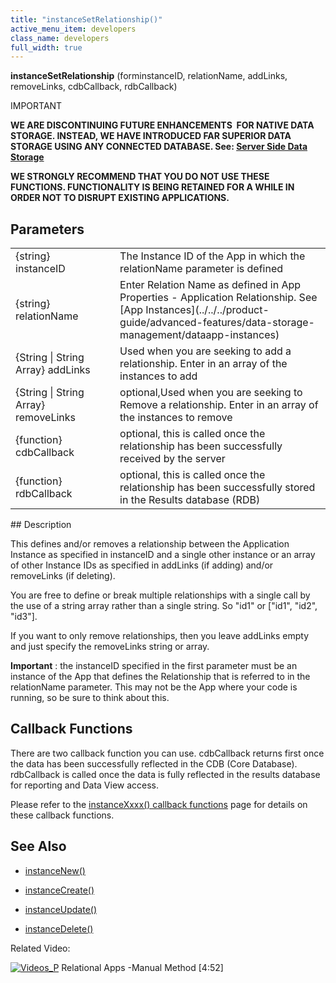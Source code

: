 ```yaml
---
title: "instanceSetRelationship()"
active_menu_item: developers
class_name: developers
full_width: true
---
```



**instanceSetRelationship** (forminstanceID, relationName, addLinks, removeLinks, cdbCallback, rdbCallback)

IMPORTANT

**WE ARE DISCONTINUING FUTURE ENHANCEMENTS  FOR NATIVE DATA STORAGE. INSTEAD, WE HAVE INTRODUCED FAR SUPERIOR DATA STORAGE USING ANY CONNECTED DATABASE. See: [Server Side Data Storage](../../../data-storage/server-side-data-storage/)**

**WE STRONGLY RECOMMEND THAT YOU DO NOT USE THESE FUNCTIONS. FUNCTIONALITY IS BEING RETAINED FOR A WHILE IN ORDER NOT TO DISRUPT EXISTING APPLICATIONS.**

## Parameters

<table>
<tr>
<td width="216">
{string} instanceID

</td>
<td width="10">
</td>
<td width="700">
The Instance ID of the App in which the relationName parameter is defined

</td>
</tr>
<tr>
<td width="216">
{string} relationName

</td>
<td width="10">
</td>
<td width="700">
Enter Relation Name as defined in App Properties - Application Relationship. See [App Instances](../../../product-guide/advanced-features/data-storage-management/dataapp-instances)

</td>
</tr>
<tr>
<td width="216">
{String | String Array} addLinks

</td>
<td width="10">
</td>
<td width="700">
Used when you are seeking to add a relationship. Enter in an array of the instances to add

</td>
</tr>
<tr>
<td width="216">
{String | String Array} removeLinks

</td>
<td width="10">
</td>
<td width="700">
optional,Used when you are seeking to Remove a relationship. Enter in an array of the instances to remove

</td>
</tr>
<tr>
<td width="216">
{function} cdbCallback

</td>
<td width="10">
</td>
<td width="700">
optional, this is called once the relationship has been successfully received by the server

</td>
</tr>
<tr>
<td width="216">
{function} rdbCallback

</td>
<td width="10">
</td>
<td width="700">
optional, this is called once the relationship has been successfully stored in the Results database (RDB)

</td>
</tr>
</table>
## Description

This defines and/or removes a relationship between the Application Instance as specified in instanceID and a single other instance or an array of other Instance IDs as specified in addLinks (if adding) and/or removeLinks (if deleting).

You are free to define or break multiple relationships with a single call by the use of a string array rather than a single string. So "id1" or ["id1", "id2", "id3"].

If you want to only remove relationships, then you leave addLinks empty and just specify the removeLinks string or array.

**Important** : the instanceID specified in the first parameter must be an instance of the App that defines the Relationship that is referred to in the relationName parameter. This may not be the App where your code is running, so be sure to think about this.

## Callback Functions

There are two callback function you can use. cdbCallback returns first once the data has been successfully reflected in the CDB (Core Database). rdbCallback is called once the data is fully reflected in the results database for reporting and Data View access.

Please refer to the [instanceXxxx() callback functions](instancexxxx-callback-function) page for details on these callback functions.

## See Also

 - [instanceNew()](instancenew)

 - [instanceCreate()](instancecreate)

 - [instanceUpdate()](instancesave)

 - [instanceDelete()](instancedelete)

Related Video:

[![Videos\_P](/img/docs/videos_p.png)](http://www.youtube.com/v/v-XJSu4VKD4?autoplay=1&hd=1&fs=1&showsearch=0&rel=0&) Relational Apps -Manual Method [4:52]
